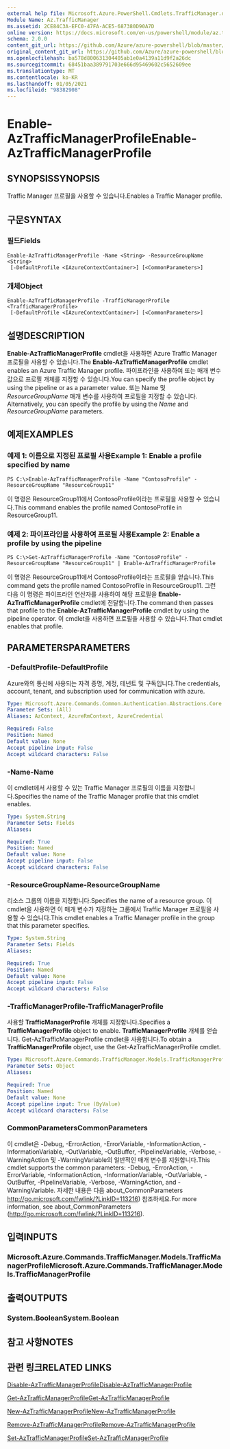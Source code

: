 ```yaml
---
external help file: Microsoft.Azure.PowerShell.Cmdlets.TrafficManager.dll-Help.xml
Module Name: Az.TrafficManager
ms.assetid: 2CE84C3A-EFC0-47FA-ACE5-687380D90A7D
online version: https://docs.microsoft.com/en-us/powershell/module/az.trafficmanager/enable-aztrafficmanagerprofile
schema: 2.0.0
content_git_url: https://github.com/Azure/azure-powershell/blob/master/src/TrafficManager/TrafficManager/help/Enable-AzTrafficManagerProfile.md
original_content_git_url: https://github.com/Azure/azure-powershell/blob/master/src/TrafficManager/TrafficManager/help/Enable-AzTrafficManagerProfile.md
ms.openlocfilehash: ba578d800631304405ab1e0a4139a11d9f2a26dc
ms.sourcegitcommit: 68451baa389791703e666d95469602c5652609ee
ms.translationtype: MT
ms.contentlocale: ko-KR
ms.lasthandoff: 01/05/2021
ms.locfileid: "98382908"
---
```

# <span data-ttu-id="17431-101">Enable-AzTrafficManagerProfile</span><span class="sxs-lookup"><span data-stu-id="17431-101">Enable-AzTrafficManagerProfile</span></span>

## <span data-ttu-id="17431-102">SYNOPSIS</span><span class="sxs-lookup"><span data-stu-id="17431-102">SYNOPSIS</span></span>
<span data-ttu-id="17431-103">Traffic Manager 프로필을 사용할 수 있습니다.</span><span class="sxs-lookup"><span data-stu-id="17431-103">Enables a Traffic Manager profile.</span></span>

## <span data-ttu-id="17431-104">구문</span><span class="sxs-lookup"><span data-stu-id="17431-104">SYNTAX</span></span>

### <span data-ttu-id="17431-105">필드</span><span class="sxs-lookup"><span data-stu-id="17431-105">Fields</span></span>
```
Enable-AzTrafficManagerProfile -Name <String> -ResourceGroupName <String>
 [-DefaultProfile <IAzureContextContainer>] [<CommonParameters>]
```

### <span data-ttu-id="17431-106">개체</span><span class="sxs-lookup"><span data-stu-id="17431-106">Object</span></span>
```
Enable-AzTrafficManagerProfile -TrafficManagerProfile <TrafficManagerProfile>
 [-DefaultProfile <IAzureContextContainer>] [<CommonParameters>]
```

## <span data-ttu-id="17431-107">설명</span><span class="sxs-lookup"><span data-stu-id="17431-107">DESCRIPTION</span></span>
<span data-ttu-id="17431-108">**Enable-AzTrafficManagerProfile** cmdlet을 사용하면 Azure Traffic Manager 프로필을 사용할 수 있습니다.</span><span class="sxs-lookup"><span data-stu-id="17431-108">The **Enable-AzTrafficManagerProfile** cmdlet enables an Azure Traffic Manager profile.</span></span>
<span data-ttu-id="17431-109">파이프라인을 사용하여 또는 매개 변수 값으로 프로필 개체를 지정할 수 있습니다.</span><span class="sxs-lookup"><span data-stu-id="17431-109">You can specify the profile object by using the pipeline or as a parameter value.</span></span>
<span data-ttu-id="17431-110">또는 Name 및 *ResourceGroupName* 매개 변수를 사용하여 프로필을 지정할 수 있습니다. </span><span class="sxs-lookup"><span data-stu-id="17431-110">Alternatively, you can specify the profile by using the *Name* and *ResourceGroupName* parameters.</span></span>

## <span data-ttu-id="17431-111">예제</span><span class="sxs-lookup"><span data-stu-id="17431-111">EXAMPLES</span></span>

### <span data-ttu-id="17431-112">예제 1: 이름으로 지정된 프로필 사용</span><span class="sxs-lookup"><span data-stu-id="17431-112">Example 1: Enable a profile specified by name</span></span>
```
PS C:\>Enable-AzTrafficManagerProfile -Name "ContosoProfile" -ResourceGroupName "ResourceGroup11"
```

<span data-ttu-id="17431-113">이 명령은 ResourceGroup11에서 ContosoProfile이라는 프로필을 사용할 수 있습니다.</span><span class="sxs-lookup"><span data-stu-id="17431-113">This command enables the profile named ContosoProfile in ResourceGroup11.</span></span>

### <span data-ttu-id="17431-114">예제 2: 파이프라인을 사용하여 프로필 사용</span><span class="sxs-lookup"><span data-stu-id="17431-114">Example 2: Enable a profile by using the pipeline</span></span>
```
PS C:\>Get-AzTrafficManagerProfile -Name "ContosoProfile" -ResourceGroupName "ResourceGroup11" | Enable-AzTrafficManagerProfile
```

<span data-ttu-id="17431-115">이 명령은 ResourceGroup11에서 ContosoProfile이라는 프로필을 얻습니다.</span><span class="sxs-lookup"><span data-stu-id="17431-115">This command gets the profile named ContosoProfile in ResourceGroup11.</span></span>
<span data-ttu-id="17431-116">그런 다음 이 명령은 파이프라인 연산자를 사용하여 해당 프로필을 **Enable-AzTrafficManagerProfile** cmdlet에 전달합니다.</span><span class="sxs-lookup"><span data-stu-id="17431-116">The command then passes that profile to the **Enable-AzTrafficManagerProfile** cmdlet by using the pipeline operator.</span></span>
<span data-ttu-id="17431-117">이 cmdlet을 사용하면 프로필을 사용할 수 있습니다.</span><span class="sxs-lookup"><span data-stu-id="17431-117">That cmdlet enables that profile.</span></span>

## <span data-ttu-id="17431-118">PARAMETERS</span><span class="sxs-lookup"><span data-stu-id="17431-118">PARAMETERS</span></span>

### <span data-ttu-id="17431-119">-DefaultProfile</span><span class="sxs-lookup"><span data-stu-id="17431-119">-DefaultProfile</span></span>
<span data-ttu-id="17431-120">Azure와의 통신에 사용되는 자격 증명, 계정, 테넌트 및 구독입니다.</span><span class="sxs-lookup"><span data-stu-id="17431-120">The credentials, account, tenant, and subscription used for communication with azure.</span></span>

```yaml
Type: Microsoft.Azure.Commands.Common.Authentication.Abstractions.Core.IAzureContextContainer
Parameter Sets: (All)
Aliases: AzContext, AzureRmContext, AzureCredential

Required: False
Position: Named
Default value: None
Accept pipeline input: False
Accept wildcard characters: False
```

### <span data-ttu-id="17431-121">-Name</span><span class="sxs-lookup"><span data-stu-id="17431-121">-Name</span></span>
<span data-ttu-id="17431-122">이 cmdlet에서 사용할 수 있는 Traffic Manager 프로필의 이름을 지정합니다.</span><span class="sxs-lookup"><span data-stu-id="17431-122">Specifies the name of the Traffic Manager profile that this cmdlet enables.</span></span>

```yaml
Type: System.String
Parameter Sets: Fields
Aliases:

Required: True
Position: Named
Default value: None
Accept pipeline input: False
Accept wildcard characters: False
```

### <span data-ttu-id="17431-123">-ResourceGroupName</span><span class="sxs-lookup"><span data-stu-id="17431-123">-ResourceGroupName</span></span>
<span data-ttu-id="17431-124">리소스 그룹의 이름을 지정합니다.</span><span class="sxs-lookup"><span data-stu-id="17431-124">Specifies the name of a resource group.</span></span>
<span data-ttu-id="17431-125">이 cmdlet을 사용하면 이 매개 변수가 지정하는 그룹에서 Traffic Manager 프로필을 사용할 수 있습니다.</span><span class="sxs-lookup"><span data-stu-id="17431-125">This cmdlet enables a Traffic Manager profile in the group that this parameter specifies.</span></span>

```yaml
Type: System.String
Parameter Sets: Fields
Aliases:

Required: True
Position: Named
Default value: None
Accept pipeline input: False
Accept wildcard characters: False
```

### <span data-ttu-id="17431-126">-TrafficManagerProfile</span><span class="sxs-lookup"><span data-stu-id="17431-126">-TrafficManagerProfile</span></span>
<span data-ttu-id="17431-127">사용할 **TrafficManagerProfile** 개체를 지정합니다.</span><span class="sxs-lookup"><span data-stu-id="17431-127">Specifies a **TrafficManagerProfile** object to enable.</span></span>
<span data-ttu-id="17431-128">**TrafficManagerProfile** 개체를 얻습니다. Get-AzTrafficManagerProfile cmdlet을 사용합니다.</span><span class="sxs-lookup"><span data-stu-id="17431-128">To obtain a **TrafficManagerProfile** object, use the Get-AzTrafficManagerProfile cmdlet.</span></span>

```yaml
Type: Microsoft.Azure.Commands.TrafficManager.Models.TrafficManagerProfile
Parameter Sets: Object
Aliases:

Required: True
Position: Named
Default value: None
Accept pipeline input: True (ByValue)
Accept wildcard characters: False
```

### <span data-ttu-id="17431-129">CommonParameters</span><span class="sxs-lookup"><span data-stu-id="17431-129">CommonParameters</span></span>
<span data-ttu-id="17431-130">이 cmdlet은 -Debug, -ErrorAction, -ErrorVariable, -InformationAction, -InformationVariable, -OutVariable, -OutBuffer, -PipelineVariable, -Verbose, -WarningAction 및 -WarningVariable의 일반적인 매개 변수를 지원합니다.</span><span class="sxs-lookup"><span data-stu-id="17431-130">This cmdlet supports the common parameters: -Debug, -ErrorAction, -ErrorVariable, -InformationAction, -InformationVariable, -OutVariable, -OutBuffer, -PipelineVariable, -Verbose, -WarningAction, and -WarningVariable.</span></span> <span data-ttu-id="17431-131">자세한 내용은 다음 about_CommonParameters http://go.microsoft.com/fwlink/?LinkID=113216) 참조하세요.</span><span class="sxs-lookup"><span data-stu-id="17431-131">For more information, see about_CommonParameters (http://go.microsoft.com/fwlink/?LinkID=113216).</span></span>

## <span data-ttu-id="17431-132">입력</span><span class="sxs-lookup"><span data-stu-id="17431-132">INPUTS</span></span>

### <span data-ttu-id="17431-133">Microsoft.Azure.Commands.TrafficManager.Models.TrafficManagerProfile</span><span class="sxs-lookup"><span data-stu-id="17431-133">Microsoft.Azure.Commands.TrafficManager.Models.TrafficManagerProfile</span></span>

## <span data-ttu-id="17431-134">출력</span><span class="sxs-lookup"><span data-stu-id="17431-134">OUTPUTS</span></span>

### <span data-ttu-id="17431-135">System.Boolean</span><span class="sxs-lookup"><span data-stu-id="17431-135">System.Boolean</span></span>

## <span data-ttu-id="17431-136">참고 사항</span><span class="sxs-lookup"><span data-stu-id="17431-136">NOTES</span></span>

## <span data-ttu-id="17431-137">관련 링크</span><span class="sxs-lookup"><span data-stu-id="17431-137">RELATED LINKS</span></span>

[<span data-ttu-id="17431-138">Disable-AzTrafficManagerProfile</span><span class="sxs-lookup"><span data-stu-id="17431-138">Disable-AzTrafficManagerProfile</span></span>](./Disable-AzTrafficManagerProfile.md)

[<span data-ttu-id="17431-139">Get-AzTrafficManagerProfile</span><span class="sxs-lookup"><span data-stu-id="17431-139">Get-AzTrafficManagerProfile</span></span>](./Get-AzTrafficManagerProfile.md)

[<span data-ttu-id="17431-140">New-AzTrafficManagerProfile</span><span class="sxs-lookup"><span data-stu-id="17431-140">New-AzTrafficManagerProfile</span></span>](./New-AzTrafficManagerProfile.md)

[<span data-ttu-id="17431-141">Remove-AzTrafficManagerProfile</span><span class="sxs-lookup"><span data-stu-id="17431-141">Remove-AzTrafficManagerProfile</span></span>](./Remove-AzTrafficManagerProfile.md)

[<span data-ttu-id="17431-142">Set-AzTrafficManagerProfile</span><span class="sxs-lookup"><span data-stu-id="17431-142">Set-AzTrafficManagerProfile</span></span>](./Set-AzTrafficManagerProfile.md)


